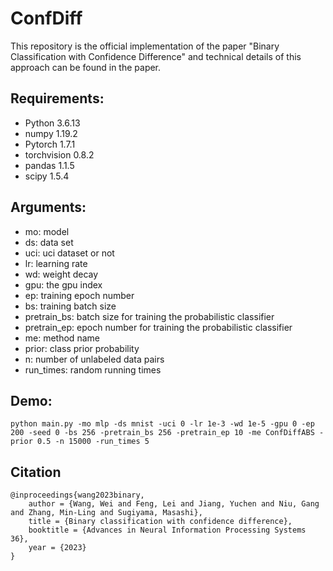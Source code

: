 # ConfDiff

This repository is the official implementation of the paper "Binary Classification with Confidence Difference" and technical details of this approach can be found in the paper.


## Requirements:
- Python 3.6.13
- numpy 1.19.2
- Pytorch 1.7.1
- torchvision 0.8.2
- pandas 1.1.5
- scipy 1.5.4


## Arguments:
- mo: model
- ds: data set
- uci: uci dataset or not
- lr: learning rate
- wd: weight decay
- gpu: the gpu index
- ep: training epoch number
- bs: training batch size
- pretrain_bs: batch size for training the probabilistic classifier
- pretrain_ep: epoch number for training the probabilistic classifier
- me: method name
- prior: class prior probability
- n: number of unlabeled data pairs
- run_times: random running times

## Demo:
```
python main.py -mo mlp -ds mnist -uci 0 -lr 1e-3 -wd 1e-5 -gpu 0 -ep 200 -seed 0 -bs 256 -pretrain_bs 256 -pretrain_ep 10 -me ConfDiffABS -prior 0.5 -n 15000 -run_times 5
```

## Citation
```
@inproceedings{wang2023binary,
    author = {Wang, Wei and Feng, Lei and Jiang, Yuchen and Niu, Gang and Zhang, Min-Ling and Sugiyama, Masashi},
    title = {Binary classification with confidence difference},
    booktitle = {Advances in Neural Information Processing Systems 36},
    year = {2023}
}
```